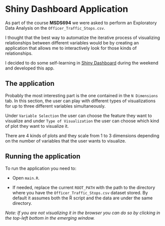 # Shiny Dashboard Application

As part of the course **MSDS694** we were asked to perform an Exploratory Data Analysis on the `Officer_Traffic_Stops.csv`.

I thought that the best way to automatize the iterative process of visualizing relationships between different variables would be by creating an application that allows me to interactively look for those kinds of relationships.

I decided to do some self-learning in [Shiny Dashboard](https://rstudio.github.io/shinydashboard/) during the weekend and developed this app.
## The application

Probably the most interesting part is the one contained in the `N Dimensions` tab. In this section, the user can play with different types of visualizations for up to three different variables simultaneously.

Under `Variable Selection` the user can choose the feature they want to visualize and under `Type of Visualization` the user can choose which kind of plot they want to visualize it.

There are 4 kinds of plots and they scale from 1 to 3 dimensions depending on the number of variables that the user wants to visualize. 

## Running the application

To run the application you need to:

  + Open `main.R`.
  
  + If needed, replace the current `ROOT_PATH` with the path to the directory where you have the `Officer_Traffic_Stops.csv` dataset stored. By default it assumes both the R script and the data are under the same directory.
    
*Note: If you are not visualizing it in the browser you can do so by clicking in the top-left bottom in the emerging window.*


